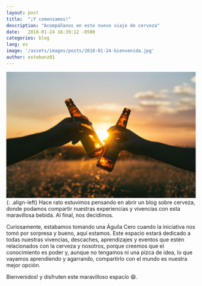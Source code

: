 ```yaml
---
layout: post
title:  "¡Y comenzamos!"
description: "Acompáñanos en este nuevo viaje de cerveza"
date:   2018-01-24 16:39:12 -0500
categories: blog
lang: es
image: '/assets/images/posts/2018-01-24-bienvenida.jpg'
author: estebanz01
---
```

![left-intro](/assets/images/posts/2018-01-24-bienvenida.jpg){: .align-left}
Hace rato estuvimos pensando en abrir un blog sobre cerveza, donde podamos compartir nuestras experiencias y vivencias con esta maravillosa bebida. Al final, nos decidimos.

Curiosamente, estabamos tomando una Águila Cero cuando la iniciativa nos tomó por sorpresa y bueno, aquí estamos.
Este espacio estará dedicado a todas nuestras vivencias, descaches, aprendizajes y eventos que estén relacionados con la cerveza y nosotros, porque creemos que el conocimiento es poder y, aunque no tengamos ni una pizca de idea, lo que vayamos aprendiendo y agarrando, compartirlo con el mundo es nuestra mejor opción.

Bienvenidos! y disfruten este maravilloso espacio :smile:.
